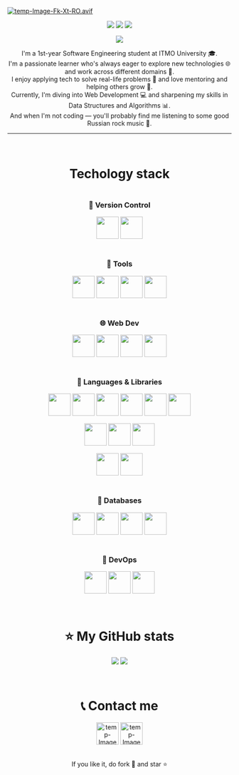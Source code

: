 [![temp-Image-Fk-Xt-RO.avif](https://i.postimg.cc/XvywSr6L/temp-Image-Fk-Xt-RO.avif)](https://postimg.cc/NyByRfM2)
<p align="center">
  <img src="https://komarev.com/ghpvc/?username=vl1ko&color=yellow&base=63">
  <img src="https://badges.pufler.dev/years/vl1ko">
  <img src="https://badges.pufler.dev/commits/all/vl1ko">
  
</p>
<p align="center">
  <img src="https://www.codewars.com/users/Vl1ko/badges/large">
</p>
<p align="center">
I'm a 1st-year Software Engineering student at ITMO University 🎓.<br/>
I'm a passionate learner who's always eager to explore new technologies 🌐 and work across different domains 🧠.<br/>
I enjoy applying tech to solve real-life problems 🔧 and love mentoring and helping others grow 🤝.<br/>
Currently, I'm diving into Web Development 💻 and sharpening my skills in Data Structures and Algorithms 📊.<br/>
And when I'm not coding — you'll probably find me listening to some good Russian rock music 🎸.
</p>
<hr/>
<h1 align="center">
  <br/>
  Techology stack
</h1>

<h3 align="center">
  <br/>
  🧰 Version Control
</h3>
<p align="center">
  <img width="50px" src="https://raw.githubusercontent.com/marwin1991/profile-technology-icons/refs/heads/main/icons/git.png">
  <img width="50px" src="https://raw.githubusercontent.com/marwin1991/profile-technology-icons/refs/heads/main/icons/github.png">
</p>
<h3 align="center"><br/>🔨 Tools</h3>
<p align="center">
  <img width="50px" src="https://raw.githubusercontent.com/marwin1991/profile-technology-icons/refs/heads/main/icons/vim.png">
  <img width="50px" src="https://raw.githubusercontent.com/marwin1991/profile-technology-icons/refs/heads/main/icons/visual_studio_code.png">
  <img width="50px" src="https://raw.githubusercontent.com/marwin1991/profile-technology-icons/refs/heads/main/icons/pycharm.png">
  <img width="50px" src="https://raw.githubusercontent.com/marwin1991/profile-technology-icons/refs/heads/main/icons/webstorm.png">
</p>
<h3 align="center"><br/>🌐 Web Dev</h3>
<p align="center">
  <img width="50px" src="https://raw.githubusercontent.com/marwin1991/profile-technology-icons/refs/heads/main/icons/html.png">
  <img width="50px" src="https://raw.githubusercontent.com/marwin1991/profile-technology-icons/refs/heads/main/icons/css.png">
  <img width="50px" src="https://raw.githubusercontent.com/marwin1991/profile-technology-icons/refs/heads/main/icons/tailwind_css.png">
  <img width="50px" src="https://raw.githubusercontent.com/marwin1991/profile-technology-icons/refs/heads/main/icons/firebase.png">
</p>
<h3 align="center"><br/>📜 Languages & Libraries </h3>
<p align="center">
  <img width="50px" src="https://raw.githubusercontent.com/marwin1991/profile-technology-icons/refs/heads/main/icons/javascript.png">
  <img width="50px" src="https://raw.githubusercontent.com/marwin1991/profile-technology-icons/refs/heads/main/icons/typescript.png">
  <img width="50px" src="https://raw.githubusercontent.com/marwin1991/profile-technology-icons/refs/heads/main/icons/react.png">
  <img width="50px" src="https://raw.githubusercontent.com/marwin1991/profile-technology-icons/refs/heads/main/icons/vue_js.png">
  <img width="50px" src="https://raw.githubusercontent.com/marwin1991/profile-technology-icons/refs/heads/main/icons/node_js.png">
  <img width="50px" src="https://raw.githubusercontent.com/marwin1991/profile-technology-icons/refs/heads/main/icons/vite.png">
</p>
<p align="center">
  <img width="50px" src="https://raw.githubusercontent.com/marwin1991/profile-technology-icons/refs/heads/main/icons/c.png">
  <img width="50px" src="https://raw.githubusercontent.com/marwin1991/profile-technology-icons/refs/heads/main/icons/c++.png">
  <img width="50px" src="https://raw.githubusercontent.com/marwin1991/profile-technology-icons/refs/heads/main/icons/qt.png">
</p>
<p align="center">
  <img width="50px" src="https://raw.githubusercontent.com/marwin1991/profile-technology-icons/refs/heads/main/icons/python.png">
  <img width="50px" src="https://raw.githubusercontent.com/marwin1991/profile-technology-icons/refs/heads/main/icons/django.png">
</p>
<h3 align="center"><br/>💾 Databases</h3>
<p align="center">
  <img width="50px" src="https://raw.githubusercontent.com/marwin1991/profile-technology-icons/refs/heads/main/icons/sqlite.png">
  <img width="50px" src="https://raw.githubusercontent.com/marwin1991/profile-technology-icons/refs/heads/main/icons/postgresql.png">
  <img width="50px" src="https://raw.githubusercontent.com/marwin1991/profile-technology-icons/refs/heads/main/icons/mysql.png">
  <img width="50px" src="https://raw.githubusercontent.com/marwin1991/profile-technology-icons/refs/heads/main/icons/mongodb.png">
</p>
<h3 align="center"><br/>🤿 DevOps</h3>
<p align="center">
  <img width="50px" src="https://raw.githubusercontent.com/marwin1991/profile-technology-icons/refs/heads/main/icons/bash.png">
  <img width="50px" src="https://raw.githubusercontent.com/marwin1991/profile-technology-icons/refs/heads/main/icons/docker.png">
  <img width="50px" src="https://raw.githubusercontent.com/marwin1991/profile-technology-icons/refs/heads/main/icons/ci_cd.png">
</p>
<h1 align="center">
 <br/>⭐ My GitHub stats 
</h1>
<p align="center">
  <img src="https://github-readme-stats.vercel.app/api?username=vl1ko&show_icons=true&theme=gruvbox">
  <img src="https://github-readme-stats.vercel.app/api/top-langs/?username=vl1ko&layout=compact&theme=gruvbox">
</p>
<h1 align="center">
  <br/>
 📞 Contact me
</h1>
<p align="center">
  <a href='https://vk.com/v1lko' target='_blank'><img width="50px" src='https://img.icons8.com/?size=100&id=13977&format=png&color=000000' border='0' alt='temp-Image-Fk-Xt-RO'/></a>
  <a href='https://t.me/v1lko' target='_blank'><img width="50px" src='https://img.icons8.com/?size=100&id=63306&format=png&color=000000' border='0' alt='temp-Image-Fk-Xt-RO'/></a>
</p>
<p align="center">
  <br/>
If you like it, do fork 🍴 and star ⭐
</p>
  
